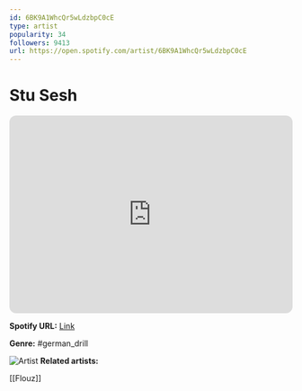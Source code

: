 ```yaml
---
id: 6BK9A1WhcQr5wLdzbpC0cE
type: artist
popularity: 34
followers: 9413
url: https://open.spotify.com/artist/6BK9A1WhcQr5wLdzbpC0cE
---
```

# Stu Sesh

<iframe style="border-radius:12px" src="https://open.spotify.com/embed/artist/6BK9A1WhcQr5wLdzbpC0cE" width="100%" height="352" frameBorder="0" allowfullscreen="" allow="autoplay; clipboard-write; encrypted-media; fullscreen; picture-in-picture" loading="lazy"></iframe>

**Spotify URL:** [Link](https://open.spotify.com/artist/6BK9A1WhcQr5wLdzbpC0cE)

**Genre:**  #german_drill

![Artist](https://i.scdn.co/image/ab6761610000e5eb6dec9fbf54de81b0e36c9de9)
**Related artists:**

[[Flouz]]
